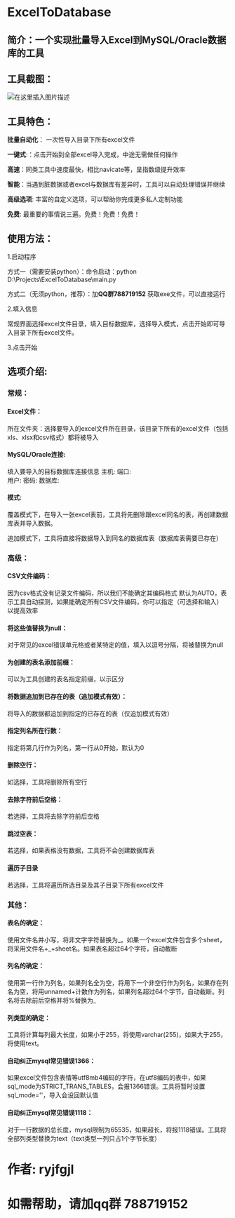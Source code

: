 
# ExcelToDatabase
## 简介：一个实现批量导入Excel到MySQL/Oracle数据库的工具
## 工具截图：
![在这里插入图片描述](https://img-blog.csdnimg.cn/cfa211c9a29c469380d2640028f905da.png?x-oss-process=image/watermark,type_d3F5LXplbmhlaQ,shadow_50,text_Q1NETiBA5aaC5oSP5py65Y-N5YWJ6ZWc6KO4,size_17,color_FFFFFF,t_70,g_se,x_16#pic_center)
## 工具特色：
**批量自动化**： 一次性导入目录下所有excel文件

**一键式**:：点击开始到全部excel导入完成，中途无需做任何操作

**高速**：同类工具中速度最快，相比navicate等，呈指数级提升效率

**智能**：当遇到脏数据或者excel与数据库有差异时，工具可以自动处理错误并继续

**高级选项**: 丰富的自定义选项，可以帮助你完成更多私人定制功能

**免费**: 最重要的事情说三遍。免费！免费！免费！


## 使用方法：
1.启动程序

方式一（需要安装python）：命令启动：python D:\Projects\ExcelToDatabase\main.py

方式二（无须python，推荐）：加**QQ群788719152** 
获取exe文件，可以直接运行

2.填入信息

常规界面选择excel文件目录，填入目标数据库，选择导入模式，点击开始即可导入目录下所有excel文件。

3.点击开始

## 选项介绍:
### 常规：
#### Excel文件：
所在文件夹：选择要导入的excel文件所在目录，该目录下所有的excel文件（包括xls、xlsx和csv格式）都将被导入

#### MySQL/Oracle连接: 
填入要导入的目标数据库连接信息
   主机: 
   端口:  
   用户: 
   密码: 
   数据库:
#### 模式:
覆盖模式下，在导入一张excel表前，工具将先删除跟excel同名的表，再创建数据库表并导入数据。

追加模式下，工具将直接将数据导入到同名的数据库表（数据库表需要已存在）

### 高级：
#### CSV文件编码：
因为csv格式没有记录文件编码，所以我们不能确定其编码格式
默认为AUTO，表示工具自动探测，如果能确定所有CSV文件编码，你可以指定（可选择和输入）以提高效率
   
#### 将这些值替换为null：
对于常见的excel错误单元格或者某特定的值，填入以逗号分隔，将被替换为null
#### 为创建的表名添加前缀：
可以为工具创建的表名指定前缀，以示区分
#### 将数据追加到已存在的表（追加模式有效）：
将导入的数据都追加到指定的已存在的表（仅追加模式有效）

#### 指定列名所在行数：
指定将第几行作为列名，第一行从0开始，默认为0
#### 删除空行：
如选择，工具将删除所有空行
#### 去除字符前后空格：
若选择，工具将去除字符前后空格
#### 跳过空表：
若选择，如果表格没有数据，工具将不会创建数据库表
 #### 遍历子目录
  若选择，工具将遍历所选目录及其子目录下所有excel文件
 
### 其他：
  #### 表名的确定：
  使用文件名并小写，将非文字字符替换为_。如果一个excel文件包含多个sheet，将采用文件名+_+sheet名。如果表名超过64个字符，自动截断
  #### 列名的确定：
  使用第一行作为列名，如果列名全为空，将用下一个非空行作为列名，如果存在列名为空，将用unnamed+计数作为列名，如果列名超过64个字节，自动截断。列名将去除前后空格并将%替换为_
  #### 列类型的确定：
  工具将计算每列最大长度，如果小于255，将使用varchar(255)，如果大于255，将使用text。
  #### 自动纠正mysql常见错误1366：
  如果excel文件包含表情等utf8mb4编码的字符，在utf8编码的表中，如果sql_mode为STRICT_TRANS_TABLES，会报1366错误。工具将暂时设置sql_mode=''，导入会设回默认值
  #### 自动纠正mysql常见错误1118：
  对于一行数据的总长度，mysql限制为65535，如果超长，将报1118错误。工具将全部列类型替换为text（text类型一列只占1个字节长度）
  
# 作者: ryjfgjl
# 如需帮助，请加qq群 788719152
